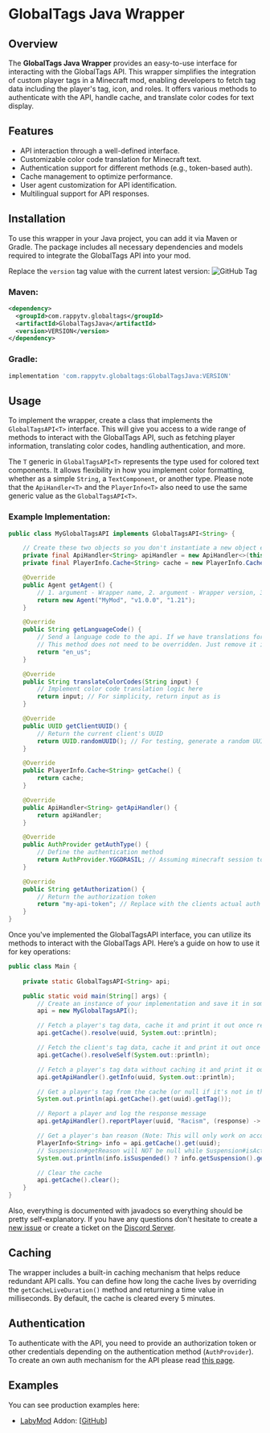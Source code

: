 # GlobalTags Java Wrapper

## Overview
The **GlobalTags Java Wrapper** provides an easy-to-use interface for interacting with the GlobalTags API. This wrapper simplifies the integration of custom player tags in a Minecraft mod, enabling developers to fetch tag data including the player's tag, icon, and roles. It offers various methods to authenticate with the API, handle cache, and translate color codes for text display.

## Features
- API interaction through a well-defined interface.
- Customizable color code translation for Minecraft text.
- Authentication support for different methods (e.g., token-based auth).
- Cache management to optimize performance.
- User agent customization for API identification.
- Multilingual support for API responses.

## Installation
To use this wrapper in your Java project, you can add it via Maven or Gradle. The package includes all necessary dependencies and models required to integrate the GlobalTags API into your mod.

Replace the `version` tag value with the current latest version: ![GitHub Tag](https://img.shields.io/github/v/tag/Global-Tags/Java?include_prereleases&label=%20)

### Maven:
```xml
<dependency>
  <groupId>com.rappytv.globaltags</groupId>
  <artifactId>GlobalTagsJava</artifactId>
  <version>VERSION</version>
</dependency>
```

### Gradle:
```groovy
implementation 'com.rappytv.globaltags:GlobalTagsJava:VERSION'
```

## Usage
To implement the wrapper, create a class that implements the `GlobalTagsAPI<T>` interface. This will give you access to a wide range of methods to interact with the GlobalTags API, such as fetching player information, translating color codes, handling authentication, and more.

The `T` generic in `GlobalTagsAPI<T>` represents the type used for colored text components. It allows flexibility in how you implement color formatting, whether as a simple `String`, a `TextComponent`, or another type. Please note that the `ApiHandler<T>` and the `PlayerInfo<T>` also need to use the same generic value as the `GlobalTagsAPI<T>`.

### Example Implementation:
```java
public class MyGlobalTagsAPI implements GlobalTagsAPI<String> {

    // Create these two objects so you don't instantiate a new object every method call
    private final ApiHandler<String> apiHandler = new ApiHandler<>(this);
    private final PlayerInfo.Cache<String> cache = new PlayerInfo.Cache<>(this);

    @Override
    public Agent getAgent() {
        // 1. argument - Wrapper name, 2. argument - Wrapper version, 3. argument - Minecraft version
        return new Agent("MyMod", "v1.0.0", "1.21");
    }

    @Override
    public String getLanguageCode() {
        // Send a language code to the api. If we have translations for this language, any api response will be localized.
        // This method does not need to be overridden. Just remove it if you don't plan to implement localized responses.
        return "en_us";
    }

    @Override
    public String translateColorCodes(String input) {
        // Implement color code translation logic here
        return input; // For simplicity, return input as is
    }

    @Override
    public UUID getClientUUID() {
        // Return the current client's UUID
        return UUID.randomUUID(); // For testing, generate a random UUID
    }

    @Override
    public PlayerInfo.Cache<String> getCache() {
        return cache;
    }

    @Override
    public ApiHandler<String> getApiHandler() {
        return apiHandler;
    }

    @Override
    public AuthProvider getAuthType() {
        // Define the authentication method
        return AuthProvider.YGGDRASIL; // Assuming minecraft session token based authentication
    }

    @Override
    public String getAuthorization() {
        // Return the authorization token
        return "my-api-token"; // Replace with the clients actual auth token
    }
}
```
Once you've implemented the GlobalTagsAPI<T> interface, you can utilize its methods to interact with the GlobalTags API. Here’s a guide on how to use it for key operations:
```java
public class Main {
    
    private static GlobalTagsAPI<String> api;

    public static void main(String[] args) {
        // Create an instance of your implementation and save it in some kind of field or attribute
        api = new MyGlobalTagsAPI();

        // Fetch a player's tag data, cache it and print it out once resolved
        api.getCache().resolve(uuid, System.out::println);

        // Fetch the client's tag data, cache it and print it out once resolved (The client's uuid is the uuid specified in GlobalTagsAPI#getClientUUID)
        api.getCache().resolveSelf(System.out::println);

        // Fetch a player's tag data without caching it and print it out once resolved
        api.getApiHandler().getInfo(uuid, System.out::println);

        // Get a player's tag from the cache (or null if it's not in the cache)
        System.out.println(api.getCache().get(uuid).getTag());

        // Report a player and log the response message
        api.getApiHandler().reportPlayer(uuid, "Racism", (response) -> System.out.println(response.data()));

        // Get a player's ban reason (Note: This will only work on accounts with the GlobalTags admin permissions)
        PlayerInfo<String> info = api.getCache().get(uuid);
        // Suspension#getReason will NOT be null while Suspension#isActive is true
        System.out.println(info.isSuspended() ? info.getSuspension().getReason() : "The user is not banned.");

        // Clear the cache
        api.getCache().clear();
    }
}
```
Also, everything is documented with javadocs so everything should be pretty self-explanatory. If you have any questions don't hesitate to create a [new issue](https://github.com/Global-Tags/Java/issues/new) or create a ticket on the [Discord Server](https://globaltags.xyz/discord).

## Caching
The wrapper includes a built-in caching mechanism that helps reduce redundant API calls. You can define how long the cache lives by overriding the `getCacheLiveDuration()` method and returning a time value in milliseconds. By default, the cache is cleared every 5 minutes.

## Authentication
To authenticate with the API, you need to provide an authorization token or other credentials depending on the authentication method (`AuthProvider`).
To create an own auth mechanism for the API please read [this page](https://github.com/Global-Tags/API/blob/master/CONTRIBUTING.md).

## Examples
You can see production examples here:
- [LabyMod](https://labymod.net/) Addon: [[GitHub](https://github.com/Global-Tags/LabyAddon/blob/master/api/src/main/java/com/rappytv/globaltags/api/GlobalTagAPI.java)]